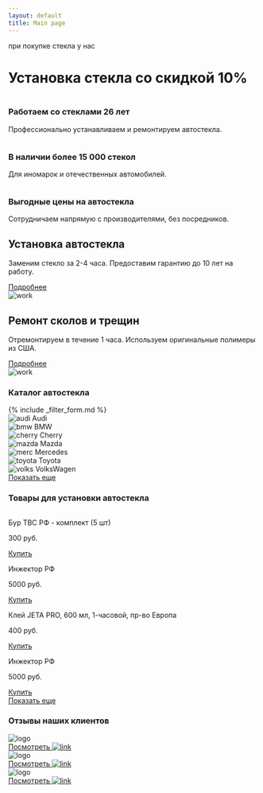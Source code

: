 ```yaml
---
layout: default
title: Main page
---
```


<div class="container">
  <div class="big_banner">
    <div class="banner_content">
      <div class="baner_text">
          <div class="banner_logo">
            <p>при покупке стекла у нас</p>
            <h1>Установка стекла со <span>скидкой 10%</span></h1>
          </div>
      </div>
      <div class="banner_img">
          <img src="{{ site.baseurl }}/images/uploads/auto.svg" alt="">
      </div>
    </div>

</div>
<div class="promo_blocks">
  <div class="promo">
    <img src="{{ site.baseurl }}/assets/img/check-mark-button.svg" alt="">
    <div class="promo_text">
      <h3>Работаем со стеклами 26 лет</h3>
      <p>Профессионально устанавливаем и ремонтируем автостекла.</p>
    </div>
  </div>
  <div class="promo">
    <img src="{{ site.baseurl }}/assets/img/check-mark-button.svg" alt="">
    <div class="promo_text">
      <h3>В наличии более 15 000 стекол</h3>
      <p>Для иномарок и отечественных автомобилей.</p>
    </div>
  </div>
  <div class="promo">
    <img src="{{ site.baseurl }}/assets/img/check-mark-button.svg" alt="">
    <div class="promo_text">
      <h3>Выгодные цены на автостекла</h3>
      <p>Сотрудничаем напрямую с производителями, без посредников.</p>
    </div>
  </div>
</div>
<div class="promo_works">
  <div class="promo_work">
    <div class="promo_text">
      <h2>Установка автостекла</h2>
      <p>Заменим стекло за 2-4 часа. Предоставим гарантию до 10 лет на работу.</p>
      <a href="#" class="readme">Подробнее</a>
    </div>
    <div class="promo_img">
      <img src="{{ site.baseurl }}/images/uploads/work/work_img.png" alt="work">
    </div>
  </div>
  <div class="promo_work">
    <div class="promo_text">
      <h2>Ремонт сколов и трещин</h2>
      <p>Отремонтируем в течение 1 часа. Используем оригинальные полимеры из США.</p>
      <a href="#" class="readme">Подробнее</a>
    </div>
    <div class="promo_img">
      <img src="{{ site.baseurl }}/images/uploads/work/work_img2.png" alt="work">
    </div>
  </div>

</div>
<section class="main_catalog">
  <h3>Каталог автостекла</h3>
  <div class="filter_form_block">
    {% include _filter_form.md %}
  </div>
  <div class="list_catalog">
    <div class="list_item">
      <img src="{{ site.baseurl }}/images/uploads/clients/audi.png" alt="audi">
      <span>Audi</span>  
    </div>
    <div class="list_item">
      <img src="{{ site.baseurl }}/images/uploads/clients/bmw.png" alt="bmw">
      <span>BMW</span>  
    </div>
    <div class="list_item">
      <img src="{{ site.baseurl }}/images/uploads/clients/cherry.png" alt="cherry">
      <span>Cherry</span>  
    </div>
    <div class="list_item">
      <img src="{{ site.baseurl }}/images/uploads/clients/mazda.png" alt="mazda">
      <span>Mazda</span>  
    </div>
    <div class="list_item">
      <img src="{{ site.baseurl }}/images/uploads/clients/mersedes.png" alt="merc">
      <span>Mercedes</span>  
    </div>
    <div class="list_item">
      <img src="{{ site.baseurl }}/images/uploads/clients/toyota.png" alt="toyota">
      <span>Toyota</span>  
    </div>
    <div class="list_item">
      <img src="{{ site.baseurl }}/images/uploads/clients/volks.png" alt="volks">
      <span>VolksWagen</span>  
    </div>
  </div>
  <div class="showmore_btn"><a href="#" class="readme">Показать еще</a></div>
</section>
<section class="main_catalog">
  <h3>Товары для установки автостекла</h3>
  <div class="goods_catalog">
    <div class="goods_list">
      <img src="{{ site.baseurl }}/images/uploads/goods/good1.png" alt="">
      <div class="info_price">
        <p>Бур ТВС РФ - комплект (5 шт)</p>
        <div class="price_btn">
          <p>300 руб.</p>
          <a href="#" class="buy_btn">Купить</a>
        </div>
      </div>
    </div>
    <div class="goods_list">
      <img src="{{ site.baseurl }}/images/uploads/goods/good2.png" alt="">
      <div class="info_price">
        <p>Инжектор РФ</p>
        <div class="price_btn">
          <p>5000 руб.</p>
          <a href="#" class="buy_btn">Купить</a>
        </div>
      </div>
    </div>
    <div class="goods_list">
      <img src="{{ site.baseurl }}/images/uploads/goods/good3.png" alt="">
      <div class="info_price">
        <p>Клей JETA PRO, 600 мл, 1-часовой, пр-во Европа</p>
        <div class="price_btn">
          <p>400 руб.</p>
          <a href="#" class="buy_btn">Купить</a>
        </div>
      </div>
    </div>
    <div class="goods_list">
      <img src="{{ site.baseurl }}/images/uploads/goods/good4.png" alt="">
      <div class="info_price">
        <p>Инжектор РФ</p>
        <div class="price_btn">
          <p>5000 руб.</p>
          <a href="#" class="buy_btn">Купить</a>
        </div>
      </div>
    </div>
  </div>
  <div class="showmore_btn"><a href="#" class="readme">Показать еще</a></div>
</section>
<section class="main_catalog">
  <h3>Отзывы наших клиентов</h3>

  <div class="goods_catalog">
    <div class="rate_list">
      <div class="rate_logo">
        <img src="{{ site.baseurl }}/images/uploads/logo/Google_Maps_Logo.png" alt="logo">
        <div class="stars"></div>
      </div>
      <a href="" target="_blank">Посмотреть <img src="{{ site.baseurl }}/assets/img/NewWindow.svg" alt="link"></a>
    </div>
    <div class="rate_list">
      <div class="rate_logo">
        <img src="{{ site.baseurl }}/images/uploads/logo/2GIS_logo 1.png" alt="logo">
        <div class="stars"></div>
      </div>
      <a href="" target="_blank">Посмотреть <img src="{{ site.baseurl }}/assets/img/NewWindow.svg" alt="link"></a>
    </div>
    <div class="rate_list">
      <div class="rate_logo">
        <img src="{{ site.baseurl }}/images/uploads/logo/flamp-complex.png" alt="logo">
        <div class="stars"></div>
      </div>
      <a href="" target="_blank">Посмотреть <img src="{{ site.baseurl }}/assets/img/NewWindow.svg" alt="link"></a>
    </div>
  </div>
</section>
</div>
